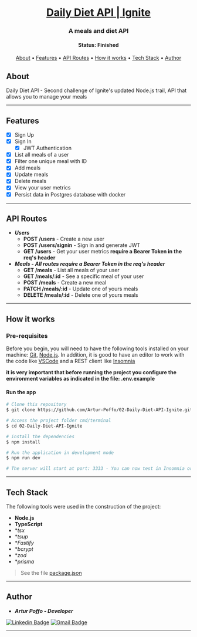 <h1 align="center">
  <a href="#">Daily Diet API | Ignite</a>
</h1>

<h3 align="center">
  A meals and diet API
</h3>

<h4 align="center"> 
	 Status: Finished
</h4>

<p align="center">
 <a href="#about">About</a> •
 <a href="#features">Features</a> •
 <a href="#api-routes">API Routes</a> • 
 <a href="#how-it-works">How it works</a> • 
 <a href="#tech-stack">Tech Stack</a> • 
 <a href="#author">Author</a>
</p>


## About

Daily Diet API - Second challenge of Ignite's updated Node.js trail, API that allows you to manage your meals

---

## Features

- [x] Sign Up
- [x] Sign In
  - [x] JWT Authentication
- [x] List all meals of a user
- [x] Filter one unique meal with ID
- [x] Add meals
- [x] Update meals
- [x] Delete meals
- [x] View your user metrics
- [x] Persist data in Postgres database with docker

---

## API Routes

- **_Users_**
  - **POST /users** - Create a new user
  - **POST /users/signin** - Sign in and generate JWT
  - **GET /users** - Get your user metrics **require a Bearer Token in the req's header**
- **_Meals - All routes require a Bearer Token in the req's header_**
  - **GET /meals** - List all meals of your user
  - **GET /meals/:id** - See a specific meal of your user
  - **POST /meals** - Create a new meal
  - **PATCH /meals/:id** - Update one of yours meals
  - **DELETE /meals/:id** - Delete one of yours meals

---

## How it works

### Pre-requisites

Before you begin, you will need to have the following tools installed on your machine:
[Git](https://git-scm.com), [Node.js](https://nodejs.org/en/).
In addition, it is good to have an editor to work with the code like [VSCode](https://code.visualstudio.com/) and a REST client like [Insomnia](https://insomnia.rest/)

**it is very important that before running the project you configure the environment variables as indicated in the file: .env.example**

#### Run the app

```bash
# Clone this repository
$ git clone https://github.com/Artur-Poffo/02-Daily-Diet-API-Ignite.git

# Access the project folder cmd/terminal
$ cd 02-Daily-Diet-API-Ignite

# install the dependencies
$ npm install

# Run the application in development mode
$ npm run dev

# The server will start at port: 3333 - You can now test in Insomnia or another REST client: http://localhost:3333
```

---

## Tech Stack

The following tools were used in the construction of the project:

- **Node.js**
- **TypeScript**
- **tsx*
- **tsup*
- **Fastify*
- **bcrypt*
- **zod*
- **prisma*

> See the file  [package.json](https://github.com/Artur-Poffo/02-Daily-Diet-API-Ignite/blob/main/package.json)

---

## Author

- _**Artur Poffo - Developer**_

[![Linkedin Badge](https://img.shields.io/badge/-Artur-blue?style=flat-square&logo=Linkedin&logoColor=white&link=https://www.linkedin.com/in/arturpoffo/)](https://www.linkedin.com/in/arturpoffo/)
[![Gmail Badge](https://img.shields.io/badge/-arturpoffop@gmail.com-c14438?style=flat-square&logo=Gmail&logoColor=white&link=mailto:tgmarinho@gmail.com)](mailto:arturpoffop@gmail.com)

---
